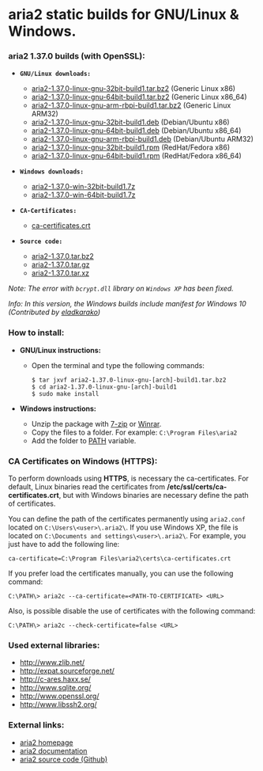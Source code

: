 aria2 static builds for GNU/Linux & Windows.
============================================

### aria2 1.37.0 builds (with OpenSSL):

  * **`GNU/Linux downloads:`**
    * [aria2-1.37.0-linux-gnu-32bit-build1.tar.bz2](https://github.com/asdo92/aria2-static-builds/releases/download/v1.37.0/aria2-1.37.0-linux-gnu-32bit-build1.tar.bz2) (Generic Linux x86)
    * [aria2-1.37.0-linux-gnu-64bit-build1.tar.bz2](https://github.com/asdo92/aria2-static-builds/releases/download/v1.37.0/aria2-1.37.0-linux-gnu-64bit-build1.tar.bz2) (Generic Linux x86_64)
    * [aria2-1.37.0-linux-gnu-arm-rbpi-build1.tar.bz2](https://github.com/asdo92/aria2-static-builds/releases/download/v1.37.0/aria2-1.37.0-linux-gnu-arm-rbpi-build1.tar.bz2) (Generic Linux ARM32)
    * [aria2-1.37.0-linux-gnu-32bit-build1.deb](https://github.com/asdo92/aria2-static-builds/releases/download/v1.37.0/aria2-1.37.0-linux-gnu-32bit-build1.deb) (Debian/Ubuntu x86)
    * [aria2-1.37.0-linux-gnu-64bit-build1.deb](https://github.com/asdo92/aria2-static-builds/releases/download/v1.37.0/aria2-1.37.0-linux-gnu-64bit-build1.deb) (Debian/Ubuntu x86_64)
    * [aria2-1.37.0-linux-gnu-arm-rbpi-build1.deb](https://github.com/asdo92/aria2-static-builds/releases/download/v1.37.0/aria2-1.37.0-linux-gnu-arm-rbpi-build1.deb) (Debian/Ubuntu ARM32)
    * [aria2-1.37.0-linux-gnu-32bit-build1.rpm](https://github.com/asdo92/aria2-static-builds/releases/download/v1.37.0/aria2-1.37.0-linux-gnu-32bit-build1.rpm) (RedHat/Fedora x86)
    * [aria2-1.37.0-linux-gnu-64bit-build1.rpm](https://github.com/asdo92/aria2-static-builds/releases/download/v1.37.0/aria2-1.37.0-linux-gnu-64bit-build1.rpm) (RedHat/Fedora x86_64)

  * **`Windows downloads:`**
    * [aria2-1.37.0-win-32bit-build1.7z](https://github.com/asdo92/aria2-static-builds/releases/download/v1.37.0/aria2-1.37.0-win-32bit-build1.7z)
    * [aria2-1.37.0-win-64bit-build1.7z](https://github.com/asdo92/aria2-static-builds/releases/download/v1.37.0/aria2-1.37.0-win-64bit-build1.7z)

  * **`CA-Certificates:`**
    * [ca-certificates.crt](https://github.com/asdo92/aria2-static-builds/releases/download/v1.37.0/ca-certificates.crt)

  * **`Source code:`**
    * [aria2-1.37.0.tar.bz2](https://github.com/tatsuhiro-t/aria2/releases/download/release-1.37.0/aria2-1.37.0.tar.bz2)
    * [aria2-1.37.0.tar.gz](https://github.com/tatsuhiro-t/aria2/releases/download/release-1.37.0/aria2-1.37.0.tar.gz)
    * [aria2-1.37.0.tar.xz](https://github.com/tatsuhiro-t/aria2/releases/download/release-1.37.0/aria2-1.37.0.tar.xz)

_Note: The error with `bcrypt.dll` library on `Windows XP` has been fixed._

_Info: In this version, the Windows builds include manifest for Windows 10 (Contributed by [eladkarako](https://github.com/eladkarako))_

### How to install:

  * **GNU/Linux instructions:**
  
    * Open the terminal and type the following commands:
    
      ```shell
      $ tar jxvf aria2-1.37.0-linux-gnu-[arch]-build1.tar.bz2
      $ cd aria2-1.37.0-linux-gnu-[arch]-build1
      $ sudo make install
      ````

  * **Windows instructions:**
  
    * Unzip the package with [7-zip](http://www.7-zip.org/) or [Winrar](http://www.rarlab.com/).
    * Copy the files to a folder. For example: `C:\Program Files\aria2`
    * Add the folder to [PATH](https://www.google.es/search?q=add+folder+to+PATH+on+Windows) variable.

### CA Certificates on Windows (HTTPS):

To perform downloads using **HTTPS**, is necessary the ca-certificates. For default, Linux binaries read the certificates from **/etc/ssl/certs/ca-certificates.crt**, but with Windows binaries are necessary define the path of certificates.

You can define the path of the certificates permanently using `aria2.conf` located on `C:\Users\<user>\.aria2\`. If you use Windows XP, the file is located on `C:\Documents and settings\<user>\.aria2\`. For example, you just have to add the following line:

```shell
ca-certificate=C:\Program Files\aria2\certs\ca-certificates.crt
```

If you prefer load the certificates manually, you can use the following command:

```shell
C:\PATH\> aria2c --ca-certificate=<PATH-TO-CERTIFICATE> <URL>
```

Also, is possible disable the use of certificates with the following command:

```shell
C:\PATH\> aria2c --check-certificate=false <URL>
```

### Used external libraries:

  * http://www.zlib.net/
  * http://expat.sourceforge.net/
  * http://c-ares.haxx.se/
  * http://www.sqlite.org/
  * http://www.openssl.org/
  * http://www.libssh2.org/

### External links:

  * [aria2 homepage](https://aria2.github.io/)
  * [aria2 documentation](https://aria2.github.io/manual/en/html/)
  * [aria2 source code (Github)](https://github.com/aria2/aria2)
